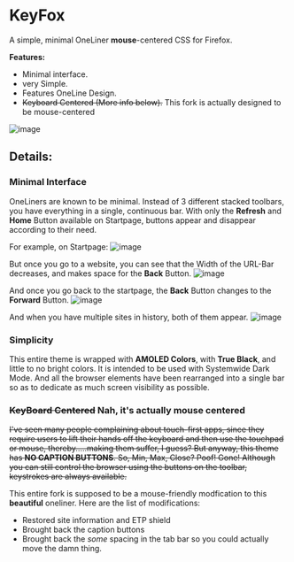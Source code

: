 # KeyFox
A simple, minimal OneLiner __mouse__-centered CSS for Firefox.

**Features:**
- Minimal interface.
- very Simple.
- Features OneLine Design.
- ~~Keyboard Centered (More info below).~~ This fork is actually designed to be mouse-centered

![image](https://user-images.githubusercontent.com/78948152/136501706-accca691-b9c3-4841-acd7-6bb843d2f422.png)

## Details:

### Minimal Interface

OneLiners are known to be minimal. Instead of 3 different stacked toolbars, you have everything in a single, continuous bar. With only the **Refresh** and **Home** Button available on Startpage, buttons appear and disappear according to their need.

For example, on Startpage:
![image](https://user-images.githubusercontent.com/78948152/136502381-5bf7533b-a37c-4947-af50-211becdcd29a.png)

But once you go to a website, you can see that the Width of the URL-Bar decreases, and makes space for the **Back** Button.
![image](https://user-images.githubusercontent.com/78948152/136502519-acb5c42e-7d70-408b-9bc4-d8366ed93d9b.png)

And once you go back to the startpage, the **Back** Button changes to the **Forward** Button.
![image](https://user-images.githubusercontent.com/78948152/136502765-92e622b0-c709-4ac3-b97f-3525fc7b9d20.png)

And when you have multiple sites in history, both of them appear.
![image](https://user-images.githubusercontent.com/78948152/136502834-1aa03910-ed30-4178-9b26-c41c7be8971b.png)

### Simplicity

This entire theme is wrapped with **AMOLED Colors**, with **True Black**, and little to no bright colors. It is intended to be used with Systemwide Dark Mode.
And all the browser elements have been rearranged into a single bar so as to dedicate as much screen visibility as possible. 

### ~~KeyBoard Centered~~ Nah, it's actually mouse centered

~~I've seen many people complaining about touch-first apps, since they require users to lift their hands off the keyboard and then use the touchpad or mouse, thereby.....making them suffer, I guess? But anyway, this theme has __NO CAPTION BUTTONS__.
So, Min, Max, Close? Poof! Gone!
Although you can still control the browser using the buttons on the toolbar, keystrokes are always available.~~

This entire fork is supposed to be a mouse-friendly modfication to this __beautiful__ oneliner.
Here are the list of modifications:
 - Restored site information and ETP shield
 - Brought back the caption buttons
 - Brought back the _some_ spacing in the tab bar so you could actually move the damn thing.
